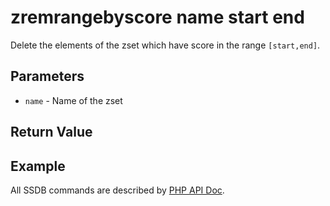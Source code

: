 # zremrangebyscore name start end

Delete the elements of the zset which have score in the range `[start,end]`.

## Parameters

* `name` - Name of the zset

## Return Value

## Example

All SSDB commands are described by [PHP API Doc](http://ssdb.io/docs/php/).
